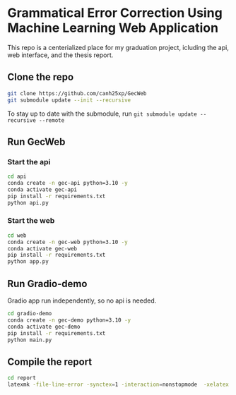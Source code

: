 # Grammatical Error Correction Using Machine Learning Web Application

This repo is a centerialized place for my graduation project, icluding the api, web interface, and the thesis report.

## Clone the repo

```sh
git clone https://github.com/canh25xp/GecWeb
git submodule update --init --recursive
```

To stay up to date with the submodule, run `git submodule update --recursive --remote`

## Run GecWeb

### Start the api

```sh
cd api
conda create -n gec-api python=3.10 -y
conda activate gec-api
pip install -r requirements.txt
python api.py
```

### Start the web

```sh
cd web
conda create -n gec-web python=3.10 -y
conda activate gec-web
pip install -r requirements.txt
python app.py
```

## Run Gradio-demo

Gradio app run independently, so no api is needed.

```sh
cd gradio-demo
conda create -n gec-demo python=3.10 -y
conda activate gec-demo
pip install -r requirements.txt
python main.py
```

## Compile the report

```sh
cd report
latexmk -file-line-error -synctex=1 -interaction=nonstopmode  -xelatex -outdir=build report.tex
```
